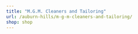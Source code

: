 ```yaml
---
title: "M.G.M. Cleaners and Tailoring"
url: /auburn-hills/m-g-m-cleaners-and-tailoring/
shop: shop
---
```

